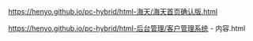 https://henyo.github.io/pc-hybrid/html-海天/海天首页确认版.html


https://henyo.github.io/pc-hybrid/html-后台管理/客户管理系统 - 内容.html 
